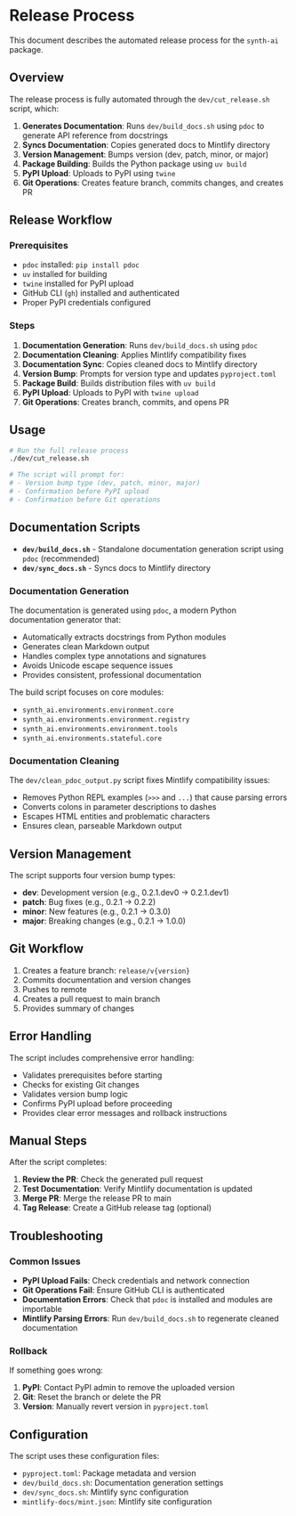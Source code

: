# Release Process

This document describes the automated release process for the `synth-ai` package.

## Overview

The release process is fully automated through the `dev/cut_release.sh` script, which:

1. **Generates Documentation**: Runs `dev/build_docs.sh` using `pdoc` to generate API reference from docstrings
2. **Syncs Documentation**: Copies generated docs to Mintlify directory
3. **Version Management**: Bumps version (dev, patch, minor, or major)
4. **Package Building**: Builds the Python package using `uv build`
5. **PyPI Upload**: Uploads to PyPI using `twine`
6. **Git Operations**: Creates feature branch, commits changes, and creates PR

## Release Workflow

### Prerequisites

- `pdoc` installed: `pip install pdoc`
- `uv` installed for building
- `twine` installed for PyPI upload
- GitHub CLI (`gh`) installed and authenticated
- Proper PyPI credentials configured

### Steps

1. **Documentation Generation**: Runs `dev/build_docs.sh` using `pdoc`
2. **Documentation Cleaning**: Applies Mintlify compatibility fixes
3. **Documentation Sync**: Copies cleaned docs to Mintlify directory
4. **Version Bump**: Prompts for version type and updates `pyproject.toml`
5. **Package Build**: Builds distribution files with `uv build`
6. **PyPI Upload**: Uploads to PyPI with `twine upload`
7. **Git Operations**: Creates branch, commits, and opens PR

## Usage

```bash
# Run the full release process
./dev/cut_release.sh

# The script will prompt for:
# - Version bump type (dev, patch, minor, major)
# - Confirmation before PyPI upload
# - Confirmation before Git operations
```

## Documentation Scripts

- **`dev/build_docs.sh`** - Standalone documentation generation script using `pdoc` (recommended)
- **`dev/sync_docs.sh`** - Syncs docs to Mintlify directory

### Documentation Generation

The documentation is generated using `pdoc`, a modern Python documentation generator that:

- Automatically extracts docstrings from Python modules
- Generates clean Markdown output
- Handles complex type annotations and signatures
- Avoids Unicode escape sequence issues
- Provides consistent, professional documentation

The build script focuses on core modules:
- `synth_ai.environments.environment.core`
- `synth_ai.environments.environment.registry`
- `synth_ai.environments.environment.tools`
- `synth_ai.environments.stateful.core`

### Documentation Cleaning

The `dev/clean_pdoc_output.py` script fixes Mintlify compatibility issues:

- Removes Python REPL examples (`>>>` and `...`) that cause parsing errors
- Converts colons in parameter descriptions to dashes
- Escapes HTML entities and problematic characters
- Ensures clean, parseable Markdown output

## Version Management

The script supports four version bump types:

- **dev**: Development version (e.g., 0.2.1.dev0 → 0.2.1.dev1)
- **patch**: Bug fixes (e.g., 0.2.1 → 0.2.2)
- **minor**: New features (e.g., 0.2.1 → 0.3.0)
- **major**: Breaking changes (e.g., 0.2.1 → 1.0.0)

## Git Workflow

1. Creates a feature branch: `release/v{version}`
2. Commits documentation and version changes
3. Pushes to remote
4. Creates a pull request to main branch
5. Provides summary of changes

## Error Handling

The script includes comprehensive error handling:

- Validates prerequisites before starting
- Checks for existing Git changes
- Validates version bump logic
- Confirms PyPI upload before proceeding
- Provides clear error messages and rollback instructions

## Manual Steps

After the script completes:

1. **Review the PR**: Check the generated pull request
2. **Test Documentation**: Verify Mintlify documentation is updated
3. **Merge PR**: Merge the release PR to main
4. **Tag Release**: Create a GitHub release tag (optional)

## Troubleshooting

### Common Issues

- **PyPI Upload Fails**: Check credentials and network connection
- **Git Operations Fail**: Ensure GitHub CLI is authenticated
- **Documentation Errors**: Check that `pdoc` is installed and modules are importable
- **Mintlify Parsing Errors**: Run `dev/build_docs.sh` to regenerate cleaned documentation

### Rollback

If something goes wrong:

1. **PyPI**: Contact PyPI admin to remove the uploaded version
2. **Git**: Reset the branch or delete the PR
3. **Version**: Manually revert version in `pyproject.toml`

## Configuration

The script uses these configuration files:

- `pyproject.toml`: Package metadata and version
- `dev/build_docs.sh`: Documentation generation settings
- `dev/sync_docs.sh`: Mintlify sync configuration
- `mintlify-docs/mint.json`: Mintlify site configuration 